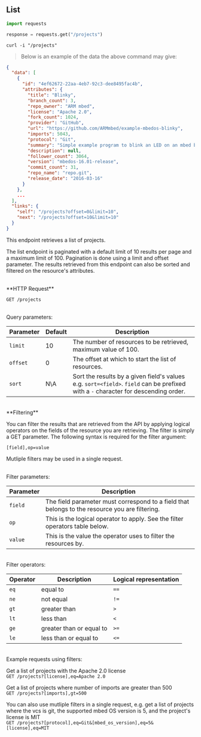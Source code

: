 ## List

```python
import requests

response = requests.get("/projects")
```

```shell
curl -i "/projects"
```

> Below is an example of the data the above command may give:

```json
{
  "data": [
    {
      "id": "4ef62672-22aa-4eb7-92c3-dee8495fac4b",
      "attributes": {
        "title": "Blinky",
        "branch_count": 3,
        "repo_owner": "ARM mbed",
        "license": "Apache 2.0",
        "fork_count": 1024,
        "provider": "GitHub",
        "url": "https://github.com/ARMmbed/example-mbedos-blinky",
        "imports": 5043,
        "protocol": "Git",
        "summary": "Simple example program to blink an LED on an mbed board with mbed OS",
        "description": null,
        "follower_count": 3064,
        "version": "mbedos-16.01-release",
        "commit_count": 31,
        "repo_name": "repo.git",
        "release_date": "2016-03-16"
      }
    },
    ...
  ],
  "links": {
    "self": "/projects?offset=0&limit=10",
    "next": "/projects?offset=10&limit=10"
  }
}
```

This endpoint retrieves a list of projects.

The list endpoint is paginated with a default limit of 10 results per page and
a maximum limit of 100. Pagination is done using a limit and offset parameter.
The results retrieved from this endpoint can also be sorted and filtered on the
resource's attributes. 

<br />
**HTTP Request**

`GET /projects`

<br />
Query parameters:

Parameter | Default | Description
--------- | ------- | -----------
`limit`   | 10      | The number of resources to be retrieved, maximum value of 100. 
`offset`  | 0       | The offset at which to start the list of resources.
`sort`    | N\A     | Sort the results by a given field's values e.g. `sort=<field>`. `field` can be prefixed with a `-` character for descending order.

<br />
**Filtering**

You can filter the results that are retrieved from the API by applying logical
operators on the fields of the resource you are retrieving. The filter is simply
a GET parameter. The following syntax is required for the filter argument:

`[field],op=value`

Mutliple filters may be used in a single request.

<br />
Filter parameters:

Parameter | Description
--------- | -----------
`field`   | The field parameter must correspond to a field that belongs to the resource you are filtering.
`op`      | This is the logical operator to apply. See the filter operators table below.
`value`   | This is the value the operator uses to filter the resources by.

<br />
Filter operators:

Operator | Description              | Logical representation
-------- | ------------------------ | ----------------------
`eq`     | equal to                 | `==`
`ne`     | not equal                | `!=`
`gt`     | greater than             | `>`
`lt`     | less than                | `<`
`ge`     | greater than or equal to | `>=`
`le`     | less than or equal to    | `<=`

<br />
Example requests using filters:

Get a list of projects with the Apache 2.0 license  
`GET /projects?[license],eq=Apache 2.0`

Get a list of projects where number of imports are greater than 500  
`GET /projects?[imports],gt=500`

You can also use mutliple filters in a single request, e.g. get a list of
projects where the vcs is git, the supported mbed OS version is 5, and the
project's license is MIT  
`GET /projects?[protocol],eq=Git&[mbed_os_version],eq=5&[license],eq=MIT`
